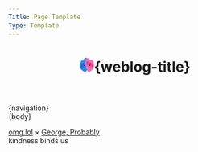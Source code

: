 ```yaml
---
Title: Page Template
Type: Template
---
```


<!DOCTYPE html>
<html lang="en">
<head>
<title>{post-title}{separator}{weblog-title}</title>
<meta charset="utf-8">
<link rel="icon" type="image/x-icon" href="https://raw.githubusercontent.com/george-probably/prami.partners/main/Images/PramiPartners.svg">
<meta name="viewport" content="width=device-width, initial-scale=1">
<meta name="theme-color" content="#659FA5">
<meta name="apple-mobile-web-app-status-bar-style" content="#659FA5">
<link rel="stylesheet" type="text/css" href="/style.css">
<link rel="me" href="https://social.lol/@pramipartners">
<style>
@import url('https://static.omg.lol/type/font-honey.css');
@import url('https://static.omg.lol/type/fontawesome-free/css/all.css');
@import url('https://fonts.bunny.net/css?family=open-sans:500,800&display=swap');
:root {
    --foreground: #eee;
    --background: #659FA5;
    --link: #eee;
    --unimportant: #ebebeb;
    --articleBG: #3F888F;
    --articleBorder: #387A80;
}

@media (prefers-color-scheme: dark){
    :root {
    --foreground: #eee;
    --background: #387A80;
    --link: #eee;
    --unimportant: #ebebeb;
    --articleBG: #3F888F;
    --articleBorder: #659FA5;
    }
}

.Uc2NEf {background: #ffffff;}

</style>
</head>

<body>

<header><h1 class="weblog-title"><a style="text-decoration:none; border-bottom:0px" href="{base-path}"> <img src="https://raw.githubusercontent.com/george-probably/probably.blog/main/Images/PramiPartners.svg" style="height:1em;width:1em;" alt="Prami Partners Logo">{weblog-title}</a></h1></header>

<main>

<div class="flex-column">

<div class="nav-box"> {navigation} </div>

<div class="box">
{body}
</div>
</div>

</main>
<footer>
<p><a href="https://omg.lol">omg.lol</a> × <a href="https://george.chachanidze.com/">George, Probably</a><br> kindness binds us</p>
</footer>
</body>
</html>